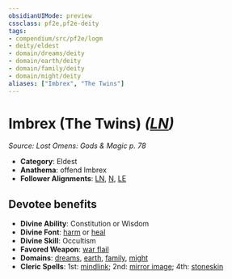 ```yaml
---
obsidianUIMode: preview
cssclass: pf2e,pf2e-deity
tags:
- compendium/src/pf2e/logm
- deity/eldest
- domain/dreams/deity
- domain/earth/deity
- domain/family/deity
- domain/might/deity
aliases: ["Imbrex", "The Twins"]
---
```

# Imbrex (The Twins) *([LN](rules/traits/ln-b1.md "Lawful Neutral Alignment Trait"))*  
*Source: Lost Omens: Gods & Magic p. 78*  

- **Category**: Eldest
- **Anathema**: offend Imbrex
- **Follower Alignments**: [LN](rules/traits/ln-b1.md "Lawful Neutral Alignment Trait"), [N](rules/traits/n-b1.md "Neutral Alignment Trait"), [LE](rules/traits/le-b1.md "Lawful Evil Alignment Trait")

## Devotee benefits

- **Divine Ability**: Constitution or Wisdom
- **Divine Font**: [harm](compendium/spells/harm.md) or [heal](compendium/spells/heal.md)
- **Divine Skill**: Occultism
- **Favored Weapon**: [war flail](compendium/equipment/items/war-flail.md)
- **Domains**: [dreams](compendium/setting/domains.md#Dreams), [earth](compendium/setting/domains.md#Earth), [family](compendium/setting/domains.md#Family), [might](compendium/setting/domains.md#Might)
- **Cleric Spells**: 1st: [mindlink](compendium/spells/mindlink.md); 2nd: [mirror image](compendium/spells/mirror-image.md); 4th: [stoneskin](compendium/spells/stoneskin.md)